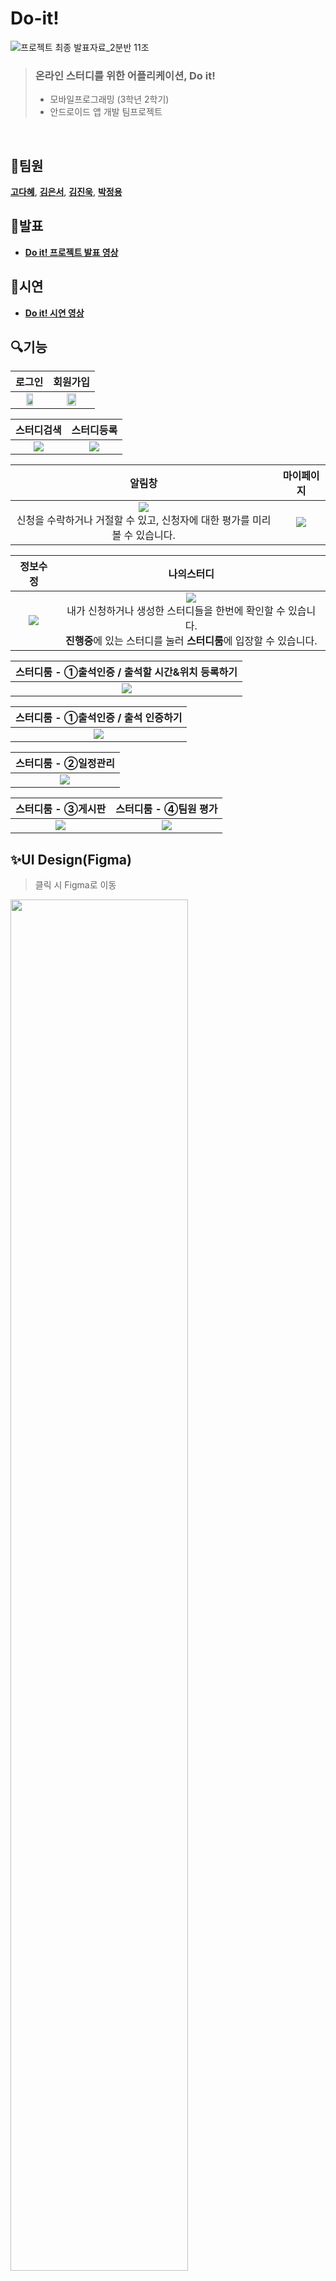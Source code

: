# Do-it!
![프로젝트 최종 발표자료_2분반 11조](https://user-images.githubusercontent.com/67737432/146673960-af63e731-a1f2-466c-8424-356a1b369e25.jpg)
> ### 온라인 스터디를 위한 어플리케이션, Do it!
> - 모바일프로그래밍 (3학년 2학기)
> - 안드로이드 앱 개발 팀프로젝트

<br>

## 🤗팀원
[**고다혜**](https://github.com/KodaHye), [**김은서**](https://github.com/eunseo-kim), [**김진욱**](https://github.com/tar9et), [**박정용**](https://github.com/23Yong)

## 📢발표
- [**Do it! 프로젝트 발표 영상**](https://youtu.be/-jyF8lMjH7Q)

## 👀시연
- [**Do it! 시연 영상**](https://youtu.be/Jbb9UCus1Rg)

## 🔍기능
|로그인|회원가입|
|:---:|:---:|
|<img src="https://user-images.githubusercontent.com/67737432/146675713-10a8c279-b36d-4a47-bba2-ac5a6c6c9db4.png" width="50%">|<img src="https://user-images.githubusercontent.com/67737432/146675716-daa23f7e-a081-44b8-809b-cd8d33b67499.png" width="50%">|


|스터디검색|스터디등록|
|:---:|:---:|
|<img src="https://user-images.githubusercontent.com/67737432/146675828-40c56026-5c06-4621-98b9-d7cbc4058590.png">|<img src="https://user-images.githubusercontent.com/67737432/146675783-4b7424e1-e875-4b61-85bf-0ff55d06e1d9.png">|



|알림창|마이페이지|
|:---:|:---:|
|<img src="https://user-images.githubusercontent.com/67737432/146675921-015531fb-5428-49d9-87dc-f6f12e4c59e0.png"><br/>신청을 수락하거나 거절할 수 있고, 신청자에 대한 평가를 미리 볼 수 있습니다.|<img src="https://user-images.githubusercontent.com/67737432/146675942-1a89ab72-7500-41a1-9de9-7a7c49c4af52.png">|


|정보수정|나의스터디|
|:---:|:---:|
|<img src="https://user-images.githubusercontent.com/67737432/146676192-755020ca-6838-4176-b414-c370ab2af3e9.png">|<img src="https://user-images.githubusercontent.com/67737432/146676164-601bdc9a-cdb0-4e42-9c54-6f6eeb0bae0f.png"><br>내가 신청하거나 생성한 스터디들을 한번에 확인할 수 있습니다.<br/>**진행중**에 있는 스터디를 눌러 **스터디룸**에 입장할 수 있습니다.|


|스터디룸 - ①출석인증 / 출석할 시간&위치 등록하기|
|:---:|
|<img src="https://user-images.githubusercontent.com/67737432/146676267-beebed53-bb8e-4ecb-9b9c-0659d9777f24.png">|

|스터디룸 - ①출석인증 / 출석 인증하기|
|:---:|
|<img src="https://user-images.githubusercontent.com/67737432/146676448-87503b94-399c-4cf0-a76b-c069a5ced735.png">|


|스터디룸 - ②일정관리|
|:---:|
|<img src="https://user-images.githubusercontent.com/67737432/146676501-dd68c376-3075-441d-82d2-4133229f4890.png">|


|스터디룸 - ③게시판|스터디룸 - ④팀원 평가|
|:---:|:---:|
|<img src="https://user-images.githubusercontent.com/67737432/146676544-e4245400-43f5-4bd9-bcc4-8a61df98f029.png">|<img src="https://user-images.githubusercontent.com/67737432/146676573-90390070-0c09-4f5c-8d55-8e78248a19b1.png">|

                                                                                                                        
## ✨UI Design(Figma)
> 클릭 시 Figma로 이동

[<img src="https://user-images.githubusercontent.com/67737432/146675233-239b042e-4e2c-4cc7-a7d5-c2c1242d2c74.png" width="75%">](https://www.figma.com/file/okPkW3REPatnBv4wuELeTH/%EB%91%90%EC%9E%87(Do-it!)?node-id=0%3A1)
